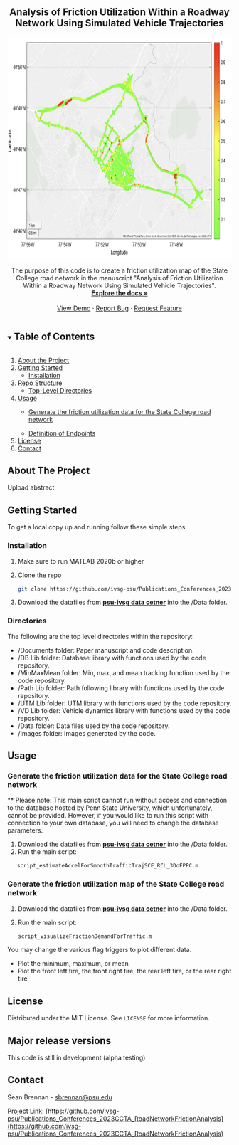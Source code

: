 

<!--
The following template is based on:
Best-README-Template
Search for this, and you will find!
>
<!-- PROJECT LOGO -->
<br />
<p align="center">
  <!-- <a href="https://github.com/ivsg-psu/FeatureExtraction_Association_PointToPointAssociation">
    <img src="images/logo.png" alt="Logo" width="80" height="80">
  </a> -->

  <h2 align="center"> Analysis of Friction Utilization Within a Roadway Network Using Simulated Vehicle Trajectories
  </h2>

<p align="center"><img src=".\Images\Friction_Analysis_Map_No_LC.jpg" alt="Friction Utilization Map" width="800" height="500">

  <p align="center">
    The purpose of this code is to create a friction utilization map of the State College road network in the manuscript "Analysis of Friction Utilization Within a Roadway Network Using Simulated Vehicle Trajectories".
    <br />
    <a href="https://github.com/ivsg-psu/FeatureExtraction_Association_PointToPointAssociation"><strong>Explore the docs »</strong></a>
    <br />
    <br />
    <a href="https://github.com/ivsg-psu/FeatureExtraction_Association_PointToPointAssociation/tree/main/Documents">View Demo</a>
    ·
    <a href="https://github.com/ivsg-psu/FeatureExtraction_Association_PointToPointAssociation/issues">Report Bug</a>
    ·
    <a href="https://github.com/ivsg-psu/FeatureExtraction_Association_PointToPointAssociation/issues">Request Feature</a>
  </p>
</p>



<!-- TABLE OF CONTENTS -->
<details open="open">
  <summary><h2 style="display: inline-block">Table of Contents</h2></summary>
  <ol>
    <li>
      <a href="#about-the-project">About the Project</a>
    </li>
    <li>
      <a href="#getting-started">Getting Started</a>
      <ul>
        <li><a href="#installation">Installation</a></li>
      </ul>
    </li>
    <li><a href="structure">Repo Structure</a>
	    <ul>
	    <li><a href="#directories">Top-Level Directories</li>
	    </ul>
    </li>
    <li><a href="#usage">Usage</a></li>
	    <ul>
	    <li><a href="#Generate-the-friction-utilization-data-for-the-State-College-road-network">Generate the friction utilization data for the State College road network</li>
	    </ul>
	    <ul>
	    <li><a href="#definition-of-endpoints">Definition of Endpoints</li>
	    </ul>
    <li><a href="#license">License</a></li>
    <li><a href="#contact">Contact</a></li>
  </ol>
</details>



<!-- ABOUT THE PROJECT -->
## About The Project

Upload abstract

<!-- GETTING STARTED -->
## Getting Started

To get a local copy up and running follow these simple steps.

### Installation

1.  Make sure to run MATLAB 2020b or higher

2. Clone the repo
   ```sh
   git clone https://github.com/ivsg-psu/Publications_Conferences_2023CCTA_RoadNetworkFrictionAnalysis
   ```
3. Download the datafiles from <a href="https://pennstateoffice365.sharepoint.com/sites/IntelligentVehiclesandSystemsGroup-Active/Shared%20Documents/Forms/AllItems.aspx?ga=1&id=%2Fsites%2FIntelligentVehiclesandSystemsGroup%2DActive%2FShared%20Documents%2FIVSG%2FGitHubMirror%2FPublications%2FConferences%2F2023%2FPublications%5FConferences%5F2023CCTA%5FRoadNetworkFrictionAnalysis&viewid=aa025233%2D06cc%2D49ea%2Dbed2%2Db847e0f89798"><strong>psu-ivsg data cetner</strong></a> into the /Data folder. 

<!-- STRUCTURE OF THE REPO -->
### Directories
The following are the top level directories within the repository:
<ul>
	<li>/Documents folder: Paper manuscript and code description.</li>
	<li>/DB Lib folder: Database library with functions used by the code repository.</li>
	<li>/MinMaxMean folder: Min, max, and mean tracking function used by the code repository.</li>
	<li>/Path Lib folder: Path following library with functions used by the code repository.</li>
	<li>/UTM Lib folder: UTM library with functions used by the code repository.</li>
	<li>/VD Lib folder: Vehicle dynamics library with functions used by the code repository.</li>
	<li>/Data folder: Data files used by the code repository.</li>
	<li>/Images folder: Images generated by the code.</li>
</ul>


<!-- USAGE EXAMPLES -->
## Usage
<!-- Use this space to show useful examples of how a project can be used.
Additional screenshots, code examples and demos work well in this space. You may
also link to more resources. -->
### Generate the friction utilization data for the State College road network
** Please note: This main script cannot run without access and connection to the database hosted by Penn State University, which unfortunately, cannot be provided. However, if you would like to run this script with connection to your own database, you will need to change the database parameters. 
1. Download the datafiles from <a href="https://pennstateoffice365.sharepoint.com/sites/IntelligentVehiclesandSystemsGroup-Active/Shared%20Documents/Forms/AllItems.aspx?ga=1&id=%2Fsites%2FIntelligentVehiclesandSystemsGroup%2DActive%2FShared%20Documents%2FIVSG%2FGitHubMirror%2FPublications%2FConferences%2F2023%2FPublications%5FConferences%5F2023CCTA%5FRoadNetworkFrictionAnalysis&viewid=aa025233%2D06cc%2D49ea%2Dbed2%2Db847e0f89798"><strong>psu-ivsg data cetner</strong></a> into the /Data folder. 
2. Run the main script:
```sh
   script_estimateAccelForSmoothTrafficTrajSCE_RCL_3DoFPPC.m
   ```
### Generate the friction utilization map of the State College road network
1. Download the datafiles from <a href="https://pennstateoffice365.sharepoint.com/sites/IntelligentVehiclesandSystemsGroup-Active/Shared%20Documents/Forms/AllItems.aspx?ga=1&id=%2Fsites%2FIntelligentVehiclesandSystemsGroup%2DActive%2FShared%20Documents%2FIVSG%2FGitHubMirror%2FPublications%2FConferences%2F2023%2FPublications%5FConferences%5F2023CCTA%5FRoadNetworkFrictionAnalysis&viewid=aa025233%2D06cc%2D49ea%2Dbed2%2Db847e0f89798"><strong>psu-ivsg data cetner</strong></a> into the /Data folder. 

2. Run the main script:

   ```sh
   script_visualizeFrictionDemandForTraffic.m
   ```
You may change the various flag triggers to plot different data.
- Plot the minimum, maximum, or mean
- Plot the front left tire, the front right tire, the rear left tire, or the rear right tire


<!-- LICENSE -->
## License

Distributed under the MIT License. See `LICENSE` for more information.


## Major release versions
This code is still in development (alpha testing)


<!-- CONTACT -->
## Contact
Sean Brennan - sbrennan@psu.edu

Project Link: [https://github.com/ivsg-psu/Publications_Conferences_2023CCTA_RoadNetworkFrictionAnalysis](https://github.com/ivsg-psu/Publications_Conferences_2023CCTA_RoadNetworkFrictionAnalysis)



<!-- MARKDOWN LINKS & IMAGES -->
<!-- https://www.markdownguide.org/basic-syntax/#reference-style-links -->
[contributors-shield]: https://img.shields.io/github/contributors/ivsg-psu/FeatureExtraction_Association_PointToPointAssociation.svg?style=for-the-badge
[contributors-url]: https://github.com/ivsg-psu/FeatureExtraction_Association_PointToPointAssociation/graphs/contributors
[forks-shield]: https://img.shields.io/github/forks/ivsg-psu/FeatureExtraction_Association_PointToPointAssociation.svg?style=for-the-badge
[forks-url]: https://github.com/ivsg-psu/FeatureExtraction_Association_PointToPointAssociation/network/members
[stars-shield]: https://img.shields.io/github/stars/ivsg-psu/FeatureExtraction_Association_PointToPointAssociation.svg?style=for-the-badge
[stars-url]: https://github.com/ivsg-psu/FeatureExtraction_Association_PointToPointAssociation/stargazers
[issues-shield]: https://img.shields.io/github/issues/ivsg-psu/reFeatureExtraction_Association_PointToPointAssociationpo.svg?style=for-the-badge
[issues-url]: https://github.com/ivsg-psu/FeatureExtraction_Association_PointToPointAssociation/issues
[license-shield]: https://img.shields.io/github/license/ivsg-psu/FeatureExtraction_Association_PointToPointAssociation.svg?style=for-the-badge
[license-url]: https://github.com/ivsg-psu/FeatureExtraction_Association_PointToPointAssociation/blob/master/LICENSE.txt








